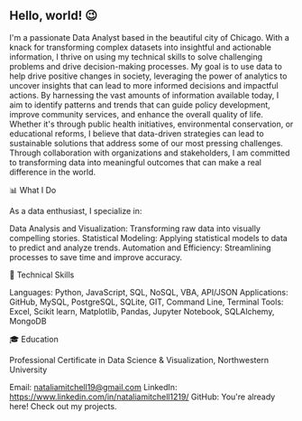 ## Hello, world! 😉 

I'm a passionate Data Analyst based in the beautiful city of Chicago. With a knack for transforming complex datasets into insightful and actionable information, I thrive on using my technical skills to solve challenging problems and drive decision-making processes. My goal is to use data to help drive positive changes in society, leveraging the power of analytics to uncover insights that can lead to more informed decisions and impactful actions. By harnessing the vast amounts of information available today, I aim to identify patterns and trends that can guide policy development, improve community services, and enhance the overall quality of life. Whether it's through public health initiatives, environmental conservation, or educational reforms, I believe that data-driven strategies can lead to sustainable solutions that address some of our most pressing challenges. Through collaboration with organizations and stakeholders, I am committed to transforming data into meaningful outcomes that can make a real difference in the world. 

📊 What I Do

As a data enthusiast, I specialize in:

Data Analysis and Visualization: Transforming raw data into visually compelling stories.
Statistical Modeling: Applying statistical models to data to predict and analyze trends.
Automation and Efficiency: Streamlining processes to save time and improve accuracy.

🧠 Technical Skills

Languages: Python, JavaScript, SQL, NoSQL, VBA, API/JSON
Applications: GitHub, MySQL, PostgreSQL, SQLite, GIT, Command Line, Terminal 
Tools: Excel, Scikit learn, Matplotlib, Pandas, Jupyter Notebook, SQLAlchemy, MongoDB

🎓 Education

Professional Certificate in Data Science & Visualization, Northwestern University

Email: nataliamitchell19@gmail.com
LinkedIn: https://www.linkedin.com/in/nataliamitchell1219/
GitHub: You're already here! Check out my projects.

<!---
nmitchell1219/nmitchell1219 is a ✨ special ✨ repository because its `README.md` (this file) appears on your GitHub profile.
You can click the Preview link to take a look at your changes.
--->
